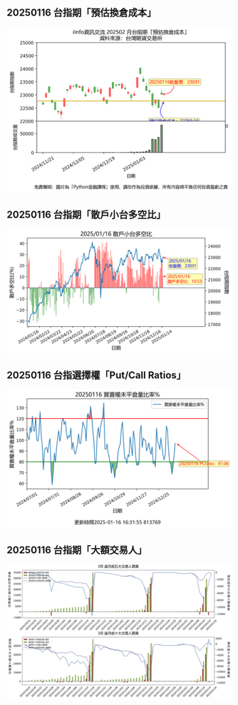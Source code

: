 ## 20250116 台指期「預估換倉成本」
![](images/txfcost.png)

## 20250116 台指期「散戶小台多空比」
![](images/bbiri.png)

## 20250116 台指選擇權「Put/Call Ratios」
![](images/pcratio.png)

## 20250116 台指期「大額交易人」
![](images/blocktrade.png)

